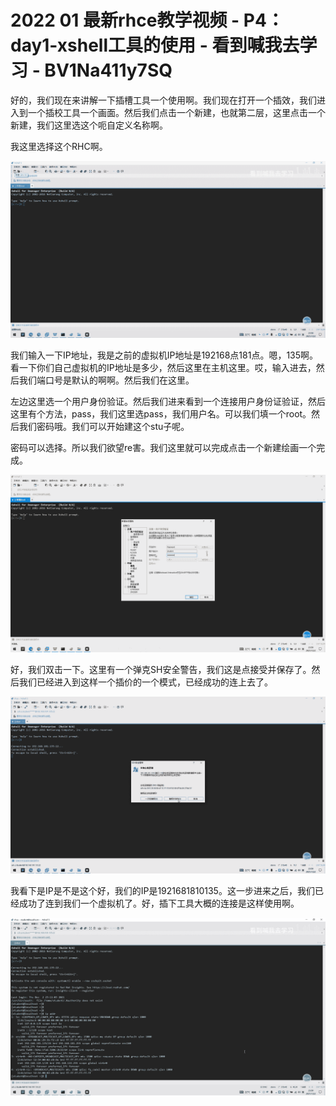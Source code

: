 # 2022 01 最新rhce教学视频 - P4：day1-xshell工具的使用 - 看到喊我去学习 - BV1Na411y7SQ

好的，我们现在来讲解一下插槽工具一个使用啊。我们现在打开一个插效，我们进入到一个插校工具一个画面。然后我们点击一个新建，也就第二层，这里点击一个新建，我们这里选这个呃自定义名称啊。

我这里选择这个RHC啊。

![](img/5754524f42b25c49c37ffb9746bc027e_1.png)

我们输入一下IP地址，我是之前的虚拟机IP地址是192168点181点。嗯，135啊。看一下你们自己虚拟机的IP地址是多少，然后这里在主机这里。哎，输入进去，然后我们端口号是默认的啊啊。然后我们在这里。

左边这里选一个用户身份验证。然后我们进来看到一个连接用户身份证验证，然后这里有个方法，pass，我们这里选pass，我们用户名。可以我们填一个root。然后我们密码哦。我们可以开始建这个stu子呢。

密码可以选择。所以我们欲望re害。我们这里就可以完成点击一个新建绘画一个完成。

![](img/5754524f42b25c49c37ffb9746bc027e_3.png)

好，我们双击一下。这里有一个弹克SH安全警告，我们这是点接受并保存了。然后我们已经进入到这样一个插价的一个模式，已经成功的连上去了。



![](img/5754524f42b25c49c37ffb9746bc027e_5.png)

我看下是IP是不是这个好，我们的IP是1921681810135。这一步进来之后，我们已经成功了连到我们一个虚拟机了。好，插下工具大概的连接是这样使用啊。



![](img/5754524f42b25c49c37ffb9746bc027e_7.png)